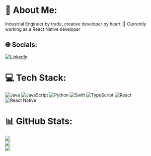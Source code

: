 # 💫 About Me:
Industrial Engineer by trade, creative developer by heart.
📱 Currently working as a React Native developer


## 🌐 Socials:
[![LinkedIn](https://img.shields.io/badge/LinkedIn-%230077B5.svg?logo=linkedin&logoColor=white)](https://www.linkedin.com/in/ted-str%C3%B6mfelt-56b699190) 

# 💻 Tech Stack:
![Java](https://img.shields.io/badge/java-%23ED8B00.svg?style=flat&logo=java&logoColor=white) ![JavaScript](https://img.shields.io/badge/javascript-%23323330.svg?style=flat&logo=javascript&logoColor=%23F7DF1E) ![Python](https://img.shields.io/badge/python-3670A0?style=flat&logo=python&logoColor=ffdd54) ![Swift](https://img.shields.io/badge/swift-F54A2A?style=flat&logo=swift&logoColor=white) ![TypeScript](https://img.shields.io/badge/typescript-%23007ACC.svg?style=flat&logo=typescript&logoColor=white) ![React](https://img.shields.io/badge/react-%2320232a.svg?style=flat&logo=react&logoColor=%2361DAFB) ![React Native](https://img.shields.io/badge/react_native-%2320232a.svg?style=flat&logo=react&logoColor=%2361DAFB)
# 📊 GitHub Stats:
![](https://github-readme-stats.vercel.app/api?username=tedlhmstr&theme=tokyonight&hide_border=false&include_all_commits=false&count_private=true)<br/>
![](https://github-readme-streak-stats.herokuapp.com/?user=tedlhmstr&theme=tokyonight&hide_border=false)<br/>
![](https://github-readme-stats.vercel.app/api/top-langs/?username=tedlhmstr&theme=tokyonight&hide_border=false&include_all_commits=false&count_private=true&layout=compact)
